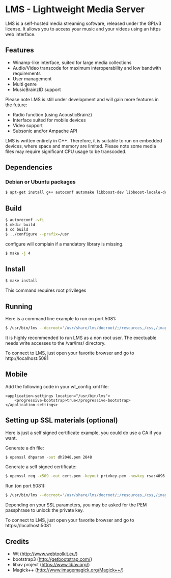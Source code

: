 # LMS - Lightweight Media Server

LMS is a self-hosted media streaming software, released under the GPLv3 license.
It allows you to access your music and your videos using an https web interface.

## Features
 - Winamp-like interface, suited for large media collections
 - Audio/Video transcode for maximum interoperability and low bandwith requirements
 - User management
 - Multi genre
 - MusicBrainzID support

Please note LMS is still under development and will gain more features in the future:
 - Radio function (using AcousticBrainz)
 - Interface suited for mobile devices
 - Video support
 - Subsonic and/or Ampache API

LMS is written entirely in C++. Therefore, it is suitable to run on embedded devices, where space and memory are limited.
Please note some media files may require significant CPU usage to be transcoded.

## Dependencies
### Debian or Ubuntu packages

```sh
$ apt-get install g++ autoconf automake libboost-dev libboost-locale-dev libboost-iostreams-dev libavcodec-dev libwtdbosqlite-dev libwthttp-dev libwtdbo-dev libwt-dev libmagick++-dev libavcodec-dev libavformat-dev libav-tools libpstreams-dev libcurl-dev libcurlpp-dev libconfig++-dev
```

## Build

```sh
$ autoreconf -vfi
$ mkdir build
$ cd build
$ ../configure --prefix=/usr
```
configure will complain if a mandatory library is missing.

```sh
$ make -j 4
```

## Install

```sh
$ make install
```
This command requires root privileges

## Running
Here is a command line example to run on port 5081:
```sh
$ /usr/bin/lms --docroot='/usr/share/lms/docroot/;/resources,/css,/images,/favicon.ico' --approot=/usr/share/lms/approot --http-address 0.0.0.0 --http-port 5081
```
It is highly recommended to run LMS as a non root user.
The exectuable needs write accesses to the /var/lms/ directory.

To connect to LMS, just open your favorite browser and go to http://localhost:5081

## Mobile

Add the following code in your wt_config.xml file:
```
<application-settings location="/usr/bin/lms">
	<progressive-bootstrap>true</progressive-bootstrap>
</application-settings>
```

## Setting up SSL materials (optional)
Here is just a self signed certificate example, you could do use a CA if you want.

Generate a dh file:
```sh
$ openssl dhparam -out dh2048.pem 2048
```
Generate a self signed certificate:
```sh
$ openssl req -x509 -out cert.pem -keyout privkey.pem -newkey rsa:4096
```
Run (on port 5081):
```sh
$ /usr/bin/lms --docroot='/usr/share/lms/docroot/;/resources,/css,/images,/favicon.ico' --approot=/usr/share/lms/approot --https-address 0.0.0.0 --https-port 5081 --ssl-certificate cert.pem --ssl-private-key privkey.pem --ssl-tmp-dh dh2048.pem
```
Depending on your SSL parameters, you may be asked for the PEM passphrase to unlock the private key.

To connect to LMS, just open your favorite browser and go to https://localhost:5081

## Credits

- Wt (http://www.webtoolkit.eu/)
- bootstrap3 (http://getbootstrap.com/)
- libav project (https://www.libav.org/)
- Magick++ (http://www.imagemagick.org/Magick++/)
